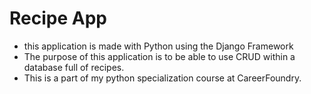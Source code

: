 # Recipe App

* this application is made with Python using the Django Framework
* The purpose of this application is to be able to use CRUD within a database full of recipes.
* This is a part of my python specialization course at CareerFoundry.
 
